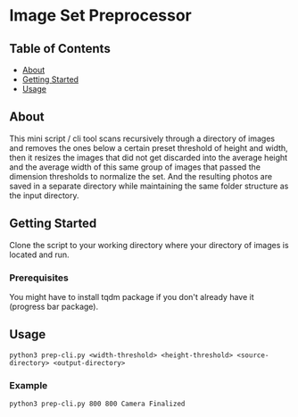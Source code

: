 # Image Set Preprocessor

## Table of Contents

- [About](#about)
- [Getting Started](#getting_started)
- [Usage](#usage)

## About <a name = "about"></a>

This mini script / cli tool scans recursively through a directory of images and removes the ones below a certain preset threshold of height and width, then it resizes the images that did not get discarded into the average height and the average width of this same group of images that passed the dimension thresholds to normalize the set.
And the resulting photos are saved in a separate directory while maintaining the same folder structure as the input directory.

## Getting Started <a name = "getting_started"></a>

Clone the script to your working directory where your directory of images is located and run.

### Prerequisites

You might have to install tqdm package if you don't already have it (progress bar package).

## Usage <a name = "usage"></a>

`python3 prep-cli.py <width-threshold> <height-threshold> <source-directory> <output-directory>`

### Example

`python3 prep-cli.py 800 800 Camera Finalized`
